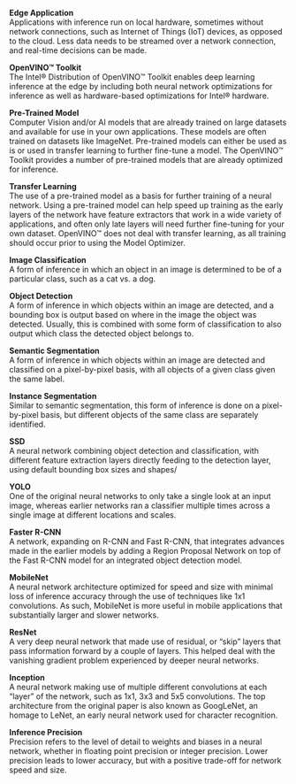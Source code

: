 **Edge Application**<br/>
Applications with inference run on local hardware, sometimes without network connections, such as Internet of Things (IoT) devices, as opposed to the cloud. Less data needs to be streamed over a network connection, and real-time decisions can be made.

**OpenVINO™ Toolkit**<br/>
The Intel® Distribution of OpenVINO™ Toolkit enables deep learning inference at the edge by including both neural network optimizations for inference as well as hardware-based optimizations for Intel® hardware.

**Pre-Trained Model**<br/>
Computer Vision and/or AI models that are already trained on large datasets and available for use in your own applications. These models are often trained on datasets like ImageNet. Pre-trained models can either be used as is or used in transfer learning to further fine-tune a model. The OpenVINO™ Toolkit provides a number of pre-trained models that are already optimized for inference.

**Transfer Learning**<br/>
The use of a pre-trained model as a basis for further training of a neural network. Using a pre-trained model can help speed up training as the early layers of the network have feature extractors that work in a wide variety of applications, and often only late layers will need further fine-tuning for your own dataset. OpenVINO™ does not deal with transfer learning, as all training should occur prior to using the Model Optimizer.

**Image Classification**<br/>
A form of inference in which an object in an image is determined to be of a particular class, such as a cat vs. a dog.

**Object Detection**<br/>
A form of inference in which objects within an image are detected, and a bounding box is output based on where in the image the object was detected. Usually, this is combined with some form of classification to also output which class the detected object belongs to.

**Semantic Segmentation**<br/>
A form of inference in which objects within an image are detected and classified on a pixel-by-pixel basis, with all objects of a given class given the same label.

**Instance Segmentation**<br/>
Similar to semantic segmentation, this form of inference is done on a pixel-by-pixel basis, but different objects of the same class are separately identified.

**SSD**<br/>
A neural network combining object detection and classification, with different feature extraction layers directly feeding to the detection layer, using default bounding box sizes and shapes/

**YOLO**<br/>
One of the original neural networks to only take a single look at an input image, whereas earlier networks ran a classifier multiple times across a single image at different locations and scales.

**Faster R-CNN**<br/>
A network, expanding on R-CNN and Fast R-CNN, that integrates advances made in the earlier models by adding a Region Proposal Network on top of the Fast R-CNN model for an integrated object detection model.

**MobileNet**<br/>
A neural network architecture optimized for speed and size with minimal loss of inference accuracy through the use of techniques like 1x1 convolutions. As such, MobileNet is more useful in mobile applications that substantially larger and slower networks.

**ResNet**<br/>
A very deep neural network that made use of residual, or “skip” layers that pass information forward by a couple of layers. This helped deal with the vanishing gradient problem experienced by deeper neural networks.

**Inception**<br/>
A neural network making use of multiple different convolutions at each “layer” of the network, such as 1x1, 3x3 and 5x5 convolutions. The top architecture from the original paper is also known as GoogLeNet, an homage to LeNet, an early neural network used for character recognition.

**Inference Precision**<br/>
Precision refers to the level of detail to weights and biases in a neural network, whether in floating point precision or integer precision. Lower precision leads to lower accuracy, but with a positive trade-off for network speed and size.
